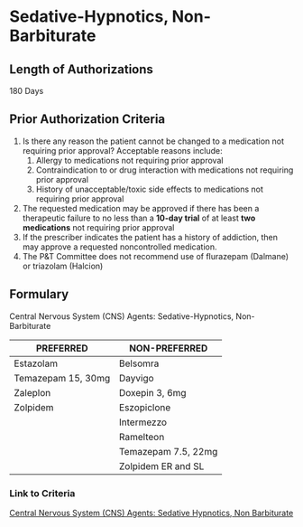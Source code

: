 # Sedative-Hypnotics, Non-Barbiturate

## Length of Authorizations

180 Days

## Prior Authorization Criteria

1.  Is there any reason the patient cannot be changed to a medication not requiring prior approval? Acceptable reasons include:
    1.  Allergy to medications not requiring prior approval
    2.  Contraindication to or drug interaction with medications not requiring prior approval
    3.  History of unacceptable/toxic side effects to medications not requiring prior approval
2.  The requested medication may be approved if there has been a therapeutic failure to no less than a **10-day trial** of at least **two medications** not requiring prior approval
3.  If the prescriber indicates the patient has a history of addiction, then may approve a requested noncontrolled medication.
4.  The P&T Committee does not recommend use of flurazepam (Dalmane) or triazolam (Halcion)

## Formulary

Central Nervous System (CNS) Agents: Sedative-Hypnotics, Non-Barbiturate

| PREFERRED          | NON-PREFERRED       |
|--------------------|---------------------|
| Estazolam          | Belsomra            |
| Temazepam 15, 30mg | Dayvigo             |
| Zaleplon           | Doxepin 3, 6mg      |
| Zolpidem           | Eszopiclone         |
|                    | Intermezzo          |
|                    | Ramelteon           |
|                    | Temazepam 7.5, 22mg |
|                    | Zolpidem ER and SL  |

### Link to Criteria

[Central Nervous System (CNS) Agents: Sedative Hypnotics, Non Barbiturate](https://pharmacy.medicaid.ohio.gov/sites/default/files/20220415_UPDL_Criteria_FINAL_.pdf#page=42)
